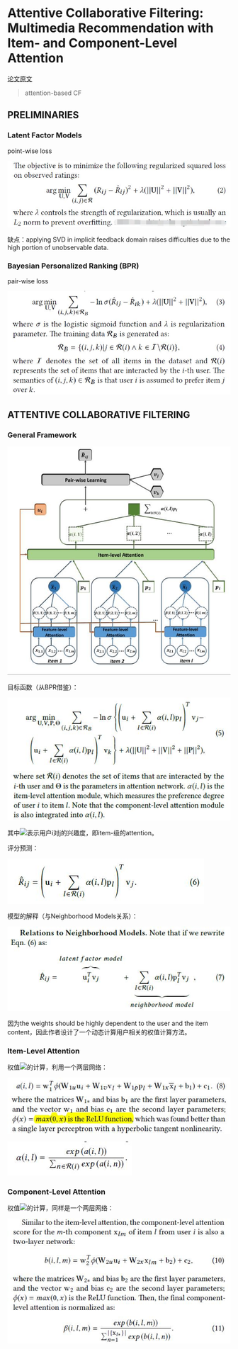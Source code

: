 # Attentive Collaborative Filtering: Multimedia Recommendation with Item- and Component-Level Attention

[论文原文](https://github.com/chenboability/RecommenderSystem-Paper/blob/master/Deep%20Learning/paper/Attentive%20Collaborative%20Filtering%20Multimedia%20Recommendation%20with%20Item-%20and%20Component-Level%20Attention.pdf)

> attention-based CF

## PRELIMINARIES

### Latent Factor Models

point-wise loss

![](res/23.jpg)

缺点：applying SVD in implicit feedback domain raises
difficulties due to the high portion of unobservable data.

### Bayesian Personalized Ranking (BPR)

pair-wise loss

![](res/24.jpg)

## ATTENTIVE COLLABORATIVE FILTERING

### General Framework

![](res/acf.jpg)

目标函数（从BPR借鉴）：

![](res/25.jpg)

其中![](http://latex.codecogs.com/gif.latex?\alpha(i,j))表示用户i对j的兴趣度，即item-级的attention。

评分预测：

![](res/26.jpg)

模型的解释（与Neighborhood Models关系）：

![](res/27.jpg)

因为the weights should be highly dependent to the user and the item content，因此作者设计了一个动态计算用户相关的权值计算方法。

### Item-Level Attention

权值![](http://latex.codecogs.com/gif.latex?\alpha)的计算，利用一个两层网络：

![](res/28.jpg)

![](res/29.jpg)

### Component-Level Attention

权值![](http://latex.codecogs.com/gif.latex?\beta)的计算，同样是一个两层网络：

![](res/30.jpg)